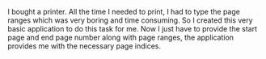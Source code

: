 I bought a printer. All the time I needed to print, I had to type the page ranges which was very boring and time consuming. So I created this very basic application to do this task for me. Now I just have to provide the start page and end page number along with page ranges, the application provides me with the necessary page indices.

